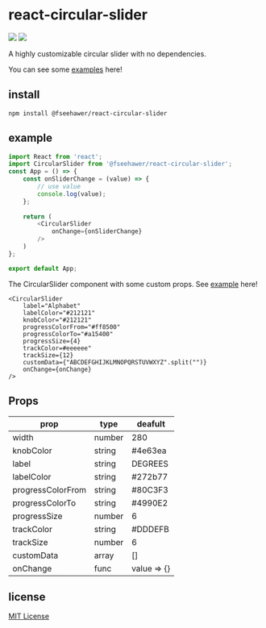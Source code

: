 # react-circular-slider

![](https://img.shields.io/badge/version-1.0.9-green.svg) ![](https://img.shields.io/badge/license-MIT-blue.svg)

A highly customizable circular slider with no dependencies. 

You can see some [examples](https://fseehawer.github.io/react-circular-slider/) here!

## install

```
npm install @fseehawer/react-circular-slider
```

## example

```javascript
import React from 'react';
import CircularSlider from '@fseehawer/react-circular-slider';
const App = () => {
    const onSliderChange = (value) => {
        // use value
        console.log(value);
    };
    
    return (
        <CircularSlider
            onChange={onSliderChange}
        />
    )
};

export default App;
```

The CircularSlider component with some custom props. See [example](https://fseehawer.github.io/react-circular-slider/) here!

```
<CircularSlider
    label="Alphabet"
    labelColor="#212121"
    knobColor="#212121"
    progressColorFrom="#ff8500"
    progressColorTo="#a15400"
    progressSize={4}
    trackColor=#eeeeee"
    trackSize={12}
    customData={"ABCDEFGHIJKLMNOPQRSTUVWXYZ".split("")}
    onChange={onChange}
/>
```

## Props

prop             | type   | deafult
-----------------|--------|--------
width            | number | 280
knobColor        | string | #4e63ea
label            | string | DEGREES
labelColor       | string | #272b77
progressColorFrom| string | #80C3F3
progressColorTo  | string | #4990E2
progressSize     | number | 6
trackColor       | string | #DDDEFB
trackSize        | number | 6
customData       | array  | []
onChange         | func   | value => {}


## license

[MIT License](https://opensource.org/licenses/MIT)
